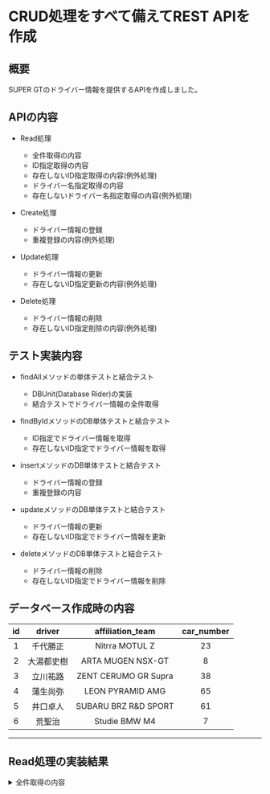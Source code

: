 # CRUD処理をすべて備えてREST APIを作成

##

## 概要
SUPER GTのドライバー情報を提供するAPIを作成しました。

##

## APIの内容
- Read処理
    - 全件取得の内容
    - ID指定取得の内容
    - 存在しないID指定取得の内容(例外処理)
    - ドライバー名指定取得の内容
    - 存在しないドライバー名指定取得の内容(例外処理)

- Create処理
    - ドライバー情報の登録
    - 重複登録の内容(例外処理)

- Update処理
    - ドライバー情報の更新
    - 存在しないID指定更新の内容(例外処理)

- Delete処理
    - ドライバー情報の削除
    - 存在しないID指定削除の内容(例外処理)

##

## テスト実装内容
- findAllメソッドの単体テストと結合テスト
    - DBUnit(Database Rider)の実装
    - 結合テストでドライバー情報の全件取得

- findByIdメソッドのDB単体テストと結合テスト
    - ID指定でドライバー情報を取得
    - 存在しないID指定でドライバー情報を取得

- insertメソッドのDB単体テストと結合テスト
    - ドライバー情報の登録
    - 重複登録の内容

- updateメソッドのDB単体テストと結合テスト
    - ドライバー情報の更新
    - 存在しないID指定でドライバー情報を更新

- deleteメソッドのDB単体テストと結合テスト
    - ドライバー情報の削除
    - 存在しないID指定でドライバー情報を削除

## 

## データベース作成時の内容

|**id**|**driver**|**affiliation_team**|**car_number**|
|:---:|:---:|:---:|:---:|
|1|千代勝正|Nitrra MOTUL Z|23|
|2|大湯都史樹|ARTA MUGEN NSX-GT|8|
|3|立川祐路|ZENT CERUMO GR Supra|38|
|4|蒲生尚弥|LEON PYRAMID AMG|65|
|5|井口卓人|SUBARU BRZ R&D SPORT|61|
|6|荒聖治|Studie BMW M4|7|

***

## Read処理の実装結果

<details>
<summary> 全件取得の内容 </summary>

- 全件取得
    - curlコマンド
    ```
    curl --location 'http://localhost:8080/superGt'
    ```
    - 実行結果
      ![GETでの全件取得.1.png](../../%E6%9C%80%E7%B5%82%E8%AA%B2%E9%A1%8C%28README%E7%94%BB%E5%83%8F%29/GET%E3%81%A7%E3%81%AE%E5%85%A8%E4%BB%B6%E5%8F%96%E5%BE%97.1.png)
      ![GETでの全件取得.2.png](../../%E6%9C%80%E7%B5%82%E8%AA%B2%E9%A1%8C%28README%E7%94%BB%E5%83%8F%29/GET%E3%81%A7%E3%81%AE%E5%85%A8%E4%BB%B6%E5%8F%96%E5%BE%97.2.png)

</details>

## 



